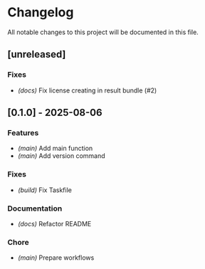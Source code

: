 # Changelog

All notable changes to this project will be documented in this file.

## [unreleased]

### Fixes

- *(docs)* Fix license creating in result bundle (#2)

## [0.1.0] - 2025-08-06

### Features

- *(main)* Add main function
- *(main)* Add version command

### Fixes

- *(build)* Fix Taskfile

### Documentation

- *(docs)* Refactor README

### Chore

- *(main)* Prepare workflows

<!-- generated by git-cliff -->
